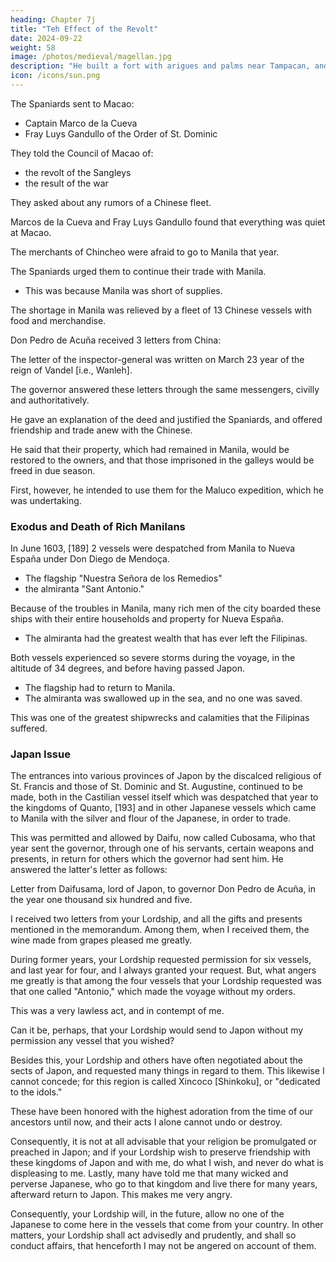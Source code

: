 ```yaml
---
heading: Chapter 7j
title: "Teh Effect of the Revolt"
date: 2024-09-22
weight: 58
image: /photos/medieval/magellan.jpg
description: "He built a fort with arigues and palms near Tampacan, and founded a Spanish settlement which he named Murcia"
icon: /icons/sun.png
---
```




<!-- After having sent Fray Diego de Guevara, prior of the monastery of St. Augustine in Manila, to the court of España by way of India, with news of this event

—but who was unable to reach Madrid for three years, because of his various fortunes in India, Persia, and Italia, through which countries he went—they immediately sent -->


The Spaniards sent to Macao:
- Captain Marco de la Cueva
- Fray Luys Gandullo of the Order of St. Dominic

<!-- , to the city of Macao in China, where the Portuguese were living, with letters for the chief captain and the council of that city. -->

They told the Council of Macao of:
- the revolt of the Sangleys
- the result of the war

They asked about any rumors of a Chinese fleet. 

<!-- At the same time, letters were taken from the governor to the Tutons, Aytaos, and visitors of the provinces of Canton and Chincheo, recounting the outbreak of the Chinese, which obliged the Spaniards to kill them.  -->

<!-- Upon their arrival at Macao,  -->

Marcos de la Cueva and Fray Luys Gandullo found that everything was quiet at Macao.

<!-- The Chinese had already heard of the insurrection and much of the result from some Sangleys who had fled from Manila in champans.

It was immediately learned in Chincheo that these Spaniards were in Macao, whereupon Captains Guansan Sinu and Guachan, wealthy men and usually engaged in trade with Manila, went to look for them.

Having learned the truth of the event, they took the letters for the mandarins and promised to deliver them. They urged other  -->

The merchants of Chincheo were afraid to go to Manila that year. 

The Spaniards urged them to continue their trade with Manila. 
- This was because Manila was short of supplies. 

 <!-- through them much of the necessity that the city [of Manila] was suffering was supplied.  -->

<!-- With this result and with some powder, saltpeter, and lead which Marcos de la Cueva had provided for the magazines, the latter left Macao, and sailed to Manila, which he reached in May, to the universal joy of the city over the news that he brought—which began to be verified immediately by the coming of  -->

The shortage in Manila was relieved by a fleet of 13 Chinese vessels with food and merchandise.

Don Pedro de Acuña received 3 letters from China:

The letter of the inspector-general was written on March 23 year of the reign of Vandel [i.e., Wanleh].

<!-- The eunuch's [192] letter was written on the sixteenth of the said month and year; and that of the viceroy, on the twenty-second of the month. -->

The governor answered these letters through the same messengers, civilly and authoritatively. 

He gave an explanation of the deed and justified the Spaniards, and offered friendship and trade anew with the Chinese. 

He said that their property, which had remained in Manila, would be restored to the owners, and that those imprisoned in the galleys would be freed in due season. 

First, however, he intended to use them for the Maluco expedition, which he was undertaking.


### Exodus and Death of Rich Manilans 

In June 1603, [189] 2 vessels were despatched from Manila to Nueva España under Don Diego de Mendoça.
- The flagship "Nuestra Señora de los Remedios"
- the almiranta "Sant Antonio."

 <!-- who had been sent that year by the viceroy, Marques de Montesclaros, with the usual reënforcements for the islands.  -->


Because of the troubles in Manila, many rich men of the city boarded these ships with their entire households and property for Nueva España.
- The almiranta had the greatest wealth that has ever left the Filipinas.

Both vessels experienced so severe storms during the voyage, in the altitude of 34 degrees, and before having passed Japon.
- The flagship had to return to Manila.
- The almiranta was swallowed up in the sea, and no one was saved. 

This was one of the greatest shipwrecks and calamities that the Filipinas suffered.





<!-- At this same time, , by the ships that continued to come from China that year, with the merchandise and with their principal captains. 

They were all of the same tenor—when translated into Castilian—from the Tuton and Haytao, and from the inspector-general of the province of Chincheo, and were on the matter of the insurrection of the Sangleys and their punishment. 

They were as follows: -->

<!-- [This letter occupies folios 113b-115a of the original edition of Morga. We have already presented that document in our V0L. XIII, p. 287, which is translated from a copy of the original manuscript. The answer of Acuña to this letter will be found in V0L. XIV, in the second document of that volume.] -->


### Japan Issue

The entrances into various provinces of Japon by the discalced religious of St. Francis and those of St. Dominic and St. Augustine, continued to be made, both in the Castilian vessel itself which was despatched that year to the kingdoms of Quanto, [193] and in other Japanese vessels which came to Manila with the silver and flour of the Japanese, in order to trade. 

This was permitted and allowed by Daifu, now called Cubosama, who that year sent the governor, through one of his servants, certain weapons and presents, in return for others which the governor had sent him. He answered the latter's letter as follows:



Letter from Daifusama, lord of Japon, to governor Don Pedro de Acuña, in the year one thousand six hundred and five.

I received two letters from your Lordship, and all the gifts and presents mentioned in the memorandum. Among them, when I received them, the wine made from grapes pleased me greatly.

During former years, your Lordship requested permission for six vessels, and last year for four, and I always granted your request. But, what angers me greatly is that among the four vessels that your Lordship requested was that one called "Antonio," which made the voyage without my orders. 

This was a very lawless act, and in contempt of me.

Can it be, perhaps, that your Lordship would send to Japon without my permission any vessel that you wished? 

Besides this, your Lordship and others have often negotiated about the sects of Japon, and requested many things in regard to them. This likewise I cannot concede; for this region is called Xincoco [Shinkoku], or "dedicated to the idols."

These have been honored with the highest adoration from the time of our ancestors until now, and their acts I alone cannot undo or destroy.

Consequently, it is not at all advisable that your religion be promulgated or preached in Japon; and if your Lordship wish to preserve friendship with these kingdoms of Japon and with me, do what I wish, and never do what is displeasing to me. Lastly, many have told me that many wicked and perverse Japanese, who go to that kingdom and live there for many years, afterward return to Japon. This makes me very angry. 

Consequently, your Lordship will, in the future, allow no one of the Japanese to come here in the vessels that come from your country. In other matters, your Lordship shall act advisedly and prudently, and shall so conduct affairs, that henceforth I may not be angered on account of them.

